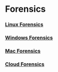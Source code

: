 # Forensics

### [Linux Forensics](https://github.com/NetSecQuin/Quintessence/blob/main/Blue%20Pages/Forensics/Linux%20Forensics.md)

### [Windows Forensics](https://github.com/NetSecQuin/Quintessence/blob/main/Blue%20Pages/Forensics/Windows%20Forensics.md)

### [Mac Forensics](https://github.com/NetSecQuin/Quintessence/blob/main/Blue%20Pages/Forensics/Mac%20Forensics.md)

### [Cloud Forensics](https://github.com/NetSecQuin/Quintessence/blob/main/Blue%20Pages/Forensics/Cloud%20Forensics.md)


